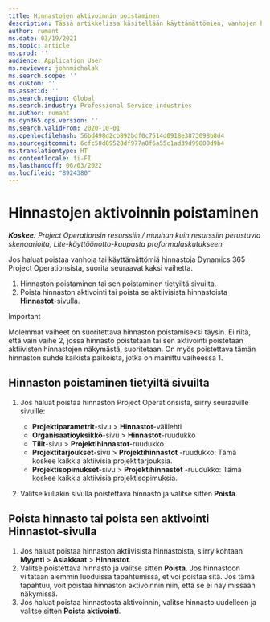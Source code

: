 ```yaml
---
title: Hinnastojen aktivoinnin poistaminen
description: Tässä artikkelissa käsitellään käyttämättömien, vanhojen hinnastojen aktivoinnin poistamista tai käytöstäpoistoa.
author: rumant
ms.date: 03/19/2021
ms.topic: article
ms.prod: ''
audience: Application User
ms.reviewer: johnmichalak
ms.search.scope: ''
ms.custom: ''
ms.assetid: ''
ms.search.region: Global
ms.search.industry: Professional Service industries
ms.author: rumant
ms.dyn365.ops.version: ''
ms.search.validFrom: 2020-10-01
ms.openlocfilehash: 56bd498d2cb892bdf0c7514d0918e3873098b8d4
ms.sourcegitcommit: 6cfc50d89528df977a8f6a55c1ad39d99800d9b4
ms.translationtype: HT
ms.contentlocale: fi-FI
ms.lasthandoff: 06/03/2022
ms.locfileid: "8924380"
---
```

# <a name="deactivate-price-lists"></a>Hinnastojen aktivoinnin poistaminen 

_**Koskee:** Project Operationsin resurssiin / muuhun kuin resurssiin perustuvia skenaarioita, Lite-käyttöönotto-kaupasta proformalaskutukseen_

Jos haluat poistaa vanhoja tai käyttämättömiä hinnastoja Dynamics 365 Project Operationsista, suorita seuraavat kaksi vaihetta. 

1. Hinnaston poistaminen tai sen poistaminen tietyiltä sivuilta.
2. Poista hinnaston aktivointi tai poista se aktiivisista hinnastoista **Hinnastot**-sivulla.

>[!IMPORTANT]
> Molemmat vaiheet on suoritettava hinnaston poistamiseksi täysin. Ei riitä, että vain vaihe 2, jossa hinnasto poistetaan tai sen aktivointi poistetaan aktiivisten hinnastojen näkymästä, suoritetaan. On myös poistettava tämän hinnaston suhde kaikista paikoista, jotka on mainittu vaiheessa 1.

## <a name="delete-the-price-list-from-specific-pages"></a>Hinnaston poistaminen tietyiltä sivuilta
1. Jos haluat poistaa hinnaston Project Operationsista, siirry seuraaville sivuille:  

      - **Projektiparametrit**-sivu > **Hinnastot**-välilehti
      - **Organisaatioyksikkö**-sivu > **Hinnastot**-ruudukko
      - **Tilit**-sivu > **Projektihinnastot**-ruudukko
      - **Projektitarjoukset**-sivu > **Projektihinnastot** -ruudukko: Tämä koskee kaikkia aktiivisia projektitarjouksia.
      - **Projektisopimukset**-sivu > **Projektihinnastot** -ruudukko: Tämä koskee kaikkia aktiivisia projektisopimuksia.

 2. Valitse kullakin sivulla poistettava hinnasto ja valitse sitten **Poista**. 
 
## <a name="delete-or-deactivate-the-price-list-from-the-price-lists-page"></a>Poista hinnasto tai poista sen aktivointi Hinnastot-sivulla
 
1. Jos haluat poistaa hinnaston aktiivisista hinnastoista, siirry kohtaan **Myynti** > **Asiakkaat** > **Hinnastot**. 
2. Valitse poistettava hinnasto ja valitse sitten **Poista**. Jos hinnastoon viitataan aiemmin luoduissa tapahtumissa, et voi poistaa sitä. Jos tämä tapahtuu, voit poistaa hinnaston aktivoinnin niin, että se ei näy missään näkymissä. 
3. Jos haluat poistaa hinnastosta aktivoinnin, valitse hinnasto uudelleen ja valitse sitten **Poista aktivointi**.   
